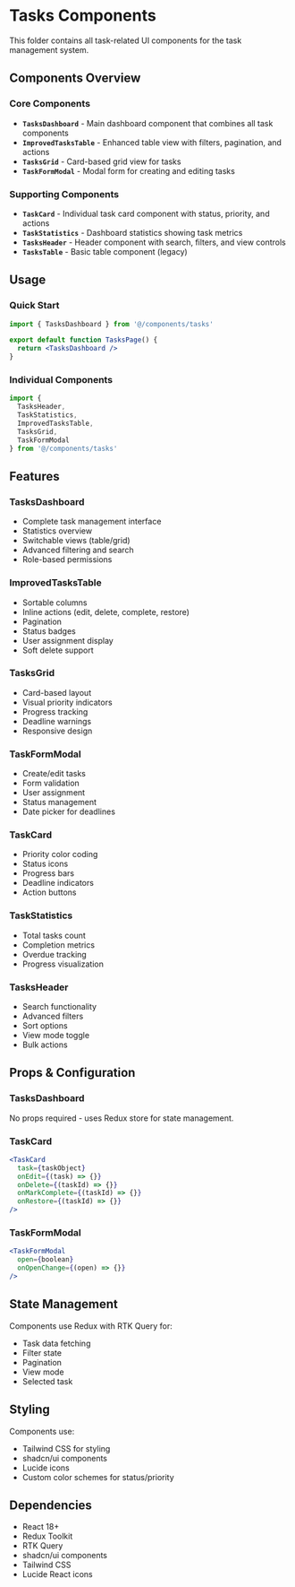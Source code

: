 # Tasks Components

This folder contains all task-related UI components for the task management system.

## Components Overview

### Core Components

- **`TasksDashboard`** - Main dashboard component that combines all task components
- **`ImprovedTasksTable`** - Enhanced table view with filters, pagination, and actions
- **`TasksGrid`** - Card-based grid view for tasks
- **`TaskFormModal`** - Modal form for creating and editing tasks

### Supporting Components

- **`TaskCard`** - Individual task card component with status, priority, and actions
- **`TaskStatistics`** - Dashboard statistics showing task metrics
- **`TasksHeader`** - Header component with search, filters, and view controls
- **`TasksTable`** - Basic table component (legacy)

## Usage

### Quick Start
```jsx
import { TasksDashboard } from '@/components/tasks'

export default function TasksPage() {
  return <TasksDashboard />
}
```

### Individual Components
```jsx
import { 
  TasksHeader, 
  TaskStatistics, 
  ImprovedTasksTable,
  TasksGrid,
  TaskFormModal 
} from '@/components/tasks'
```

## Features

### TasksDashboard
- Complete task management interface
- Statistics overview
- Switchable views (table/grid)
- Advanced filtering and search
- Role-based permissions

### ImprovedTasksTable
- Sortable columns
- Inline actions (edit, delete, complete, restore)
- Pagination
- Status badges
- User assignment display
- Soft delete support

### TasksGrid
- Card-based layout
- Visual priority indicators
- Progress tracking
- Deadline warnings
- Responsive design

### TaskFormModal
- Create/edit tasks
- Form validation
- User assignment
- Status management
- Date picker for deadlines

### TaskCard
- Priority color coding
- Status icons
- Progress bars
- Deadline indicators
- Action buttons

### TaskStatistics
- Total tasks count
- Completion metrics
- Overdue tracking
- Progress visualization

### TasksHeader
- Search functionality
- Advanced filters
- Sort options
- View mode toggle
- Bulk actions

## Props & Configuration

### TasksDashboard
No props required - uses Redux store for state management.

### TaskCard
```jsx
<TaskCard
  task={taskObject}
  onEdit={(task) => {}}
  onDelete={(taskId) => {}}
  onMarkComplete={(taskId) => {}}
  onRestore={(taskId) => {}}
/>
```

### TaskFormModal
```jsx
<TaskFormModal
  open={boolean}
  onOpenChange={(open) => {}}
/>
```

## State Management

Components use Redux with RTK Query for:
- Task data fetching
- Filter state
- Pagination
- View mode
- Selected task

## Styling

Components use:
- Tailwind CSS for styling
- shadcn/ui components
- Lucide icons
- Custom color schemes for status/priority

## Dependencies

- React 18+
- Redux Toolkit
- RTK Query
- shadcn/ui components
- Tailwind CSS
- Lucide React icons
